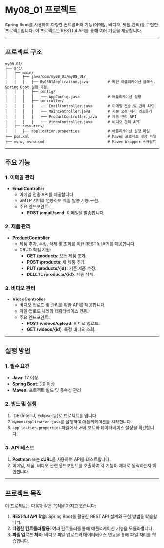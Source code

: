 
# My08_01 프로젝트

Spring Boot를 사용하여 다양한 컨트롤러와 기능(이메일, 비디오, 제품 관리)을 구현한 프로젝트입니다. 이 프로젝트는 RESTful API를 통해 여러 기능을 제공합니다.

---

## 프로젝트 구조
```
my08_01/
├── src/
│   ├── main/
│   │   ├── java/com/my08_01/my08_01/
│   │   │   ├── My0801Application.java         # 메인 애플리케이션 클래스. Spring Boot 실행 지점.
│   │   │   ├── config/
│   │   │   │   └── AppConfig.java             # 애플리케이션 설정
│   │   │   ├── controller/
│   │   │   │   ├── EmailController.java       # 이메일 전송 및 관리 API
│   │   │   │   ├── MainController.java        # 기본 요청 처리 컨트롤러
│   │   │   │   ├── ProductController.java     # 제품 관리 API
│   │   │   │   └── VideoController.java       # 비디오 관리 API
│   ├── resources/
│   │   ├── application.properties             # 애플리케이션 설정 파일
├── pom.xml                                    # Maven 프로젝트 설정 파일
├── mvnw, mvnw.cmd                             # Maven Wrapper 스크립트
```

---

## 주요 기능

### 1. **이메일 관리**
- **EmailController**
  - 이메일 전송 API를 제공합니다.
  - SMTP 서버와 연동하여 메일 발송 기능 구현.
  - 주요 엔드포인트:
    - **POST /email/send**: 이메일을 발송합니다.

### 2. **제품 관리**
- **ProductController**
  - 제품 추가, 수정, 삭제 및 조회를 위한 RESTful API를 제공합니다.
  - CRUD 작업 지원:
    - **GET /products**: 모든 제품 조회.
    - **POST /products**: 새 제품 추가.
    - **PUT /products/{id}**: 기존 제품 수정.
    - **DELETE /products/{id}**: 제품 삭제.

### 3. **비디오 관리**
- **VideoController**
  - 비디오 업로드 및 관리를 위한 API를 제공합니다.
  - 파일 업로드 처리와 데이터베이스 연동.
  - 주요 엔드포인트:
    - **POST /videos/upload**: 비디오 업로드.
    - **GET /videos/{id}**: 특정 비디오 조회.

---

## 실행 방법

### 1. **필수 요건**
- **Java**: 17 이상
- **Spring Boot**: 3.0 이상
- **Maven**: 프로젝트 빌드 및 종속성 관리

### 2. **빌드 및 실행**
1. IDE (IntelliJ, Eclipse 등)로 프로젝트를 엽니다.
2. `My0801Application.java`를 실행하여 애플리케이션을 시작합니다.
3. `application.properties` 파일에서 서버 포트와 데이터베이스 설정을 확인합니다.

### 3. **API 테스트**
1. **Postman** 또는 **cURL**을 사용하여 API를 테스트합니다.
2. 이메일, 제품, 비디오 관련 엔드포인트를 호출하여 각 기능이 제대로 동작하는지 확인합니다.

---

## 프로젝트 목적

이 프로젝트는 다음과 같은 목적을 가지고 있습니다:
1. **RESTful API 학습**: Spring Boot를 활용한 REST API 설계와 구현 방법을 학습합니다.
2. **다양한 컨트롤러 활용**: 여러 컨트롤러를 통해 애플리케이션 기능을 모듈화합니다.
3. **파일 업로드 처리**: 비디오 파일 업로드와 데이터베이스 연동을 통해 파일 처리를 학습합니다.
